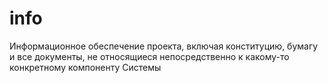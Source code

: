 # info
Информационное обеспечение проекта, включая конституцию, бумагу и все документы, не относящиеся непосредственно к какому-то конкретному компоненту Системы
